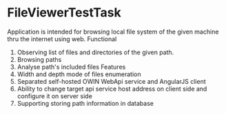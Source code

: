 # FileViewerTestTask
Application is intended for browsing local file system of the given machine thru the internet using web.
Functional
1. Observing list of files and directories of the given path.
2. Browsing paths
3. Analyse path's included files
Features
1. Width and depth mode of files enumeration
2. Separated self-hosted OWIN WebApi service and AngularJS client
3. Ability to change target api service host address on client side and configure it on server side
4. Supporting storing path information in database
